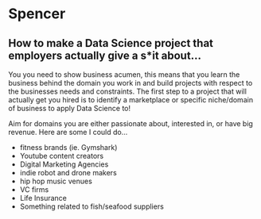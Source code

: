 # Spencer

## How to make a Data Science project that employers actually give a s*it about...

You you need to show business acumen, this means that you learn the business behind the domain you work in and build projects with respect to the businesses needs and constraints. The first step to a project that will actually get you hired is to identify a marketplace or specific niche/domain of business to apply Data Science to!

Aim for domains you are either passionate about, interested in, or have big revenue.
Here are some I could do...
* fitness brands (ie. Gymshark)
* Youtube content creators
* Digital Marketing Agencies  
* indie robot and drone makers
* hip hop music venues
* VC firms
* Life Insurance
* Something related to fish/seafood suppliers
